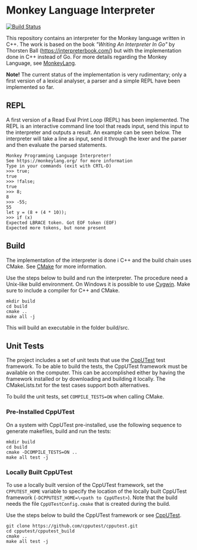 # Monkey Language Interpreter
[![Build Status](https://travis-ci.org/bluezephyr/interpreter.svg?branch=master)](https://travis-ci.org/bluezephyr/interpreter)

This repository contains an interpreter for the Monkey language written in C++. The work is based on
the book *"Writing An Interpreter In Go"* by Thorsten Ball (https://interpreterbook.com/) but with the
implementation done in C++ instead of Go. For more details regarding the Monkey Language, see
[MonkeyLang](https://monkeylang.org/).

**Note!** The current status of the implementation is very rudimentary; only a first version of a
lexical analyser, a parser and a simple REPL have been implemented so far.

## REPL
A first version of a Read Eval Print Loop (REPL) has been implemented. The REPL is an interactive
command line tool that reads input, send this input to the interpreter and outputs a result. An
example can be seen below. The interpreter will take a line as input, send it through the lexer
and the parser and then evaluate the parsed statements.

    Monkey Programming Language Interpreter!
    See https://monkeylang.org/ for more information
    Type in your commands (exit with CRTL-D)
    >>> true;
    true
    >>> !false;
    true
    >>> 8;
    8
    >>> -55;
    55
    let y = (8 + (4 * 10));
    >>> if (x)
    Expected LBRACE token. Got EOF token (EOF)
    Expected more tokens, but none present

## Build
The implementation of the interpreter is done i C++ and the build chain uses CMake. See
[CMake](https://cmake.org/) for more information.

Use the steps below to build and run the interpreter. The procedure need a Unix-like build environment.
On Windows it is possible to use [Cygwin](https://www.cygwin.com/). Make sure to include a compiler
for C++ and CMake.

    mkdir build
    cd build
    cmake ..
    make all -j

This will build an executable in the folder build/src.

## Unit Tests
The project includes a set of unit tests that use the [CppUTest](http://cpputest.github.io/)
test framework. To be able to build the tests, the CppUTest framework must be available on the computer.
This can be accomplished either by having the framework installed or by downloading and building it
locally. The CMakeLists.txt for the test cases support both alternatives.

To build the unit tests, set `COMPILE_TESTS=ON` when calling CMake.

### Pre-Installed CppUTest
On a system with CppUTest pre-installed, use the following sequence to generate makefiles, build
and run the tests:

    mkdir build
    cd build
    cmake -DCOMPILE_TESTS=ON ..
    make all test -j

### Locally Built CppUTest
To use a locally built version of the CppUTest framework, set the `CPPUTEST_HOME` variable to specify
the location of the locally built CppUTest framework (`-DCPPUTEST_HOME=\<path to CppUTest>`). Note that
the build needs the file `CppUTestConfig.cmake` that is created during the build.

Use the steps below to build the CppUTest framework or see [CppUTest](http://cpputest.github.io/).

    git clone https://github.com/cpputest/cpputest.git
    cd cpputest/cpputest_build
    cmake ..
    make all test -j
